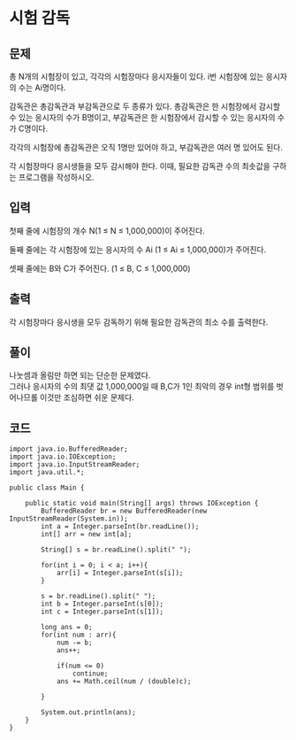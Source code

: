 # 시험 감독
 
## 문제
총 N개의 시험장이 있고, 각각의 시험장마다 응시자들이 있다. i번 시험장에 있는 응시자의 수는 Ai명이다.

감독관은 총감독관과 부감독관으로 두 종류가 있다. 총감독관은 한 시험장에서 감시할 수 있는 응시자의 수가 B명이고, 부감독관은 한 시험장에서 감시할 수 있는 응시자의 수가 C명이다.

각각의 시험장에 총감독관은 오직 1명만 있어야 하고, 부감독관은 여러 명 있어도 된다.

각 시험장마다 응시생들을 모두 감시해야 한다. 이때, 필요한 감독관 수의 최솟값을 구하는 프로그램을 작성하시오.

## 입력
첫째 줄에 시험장의 개수 N(1 ≤ N ≤ 1,000,000)이 주어진다.

둘째 줄에는 각 시험장에 있는 응시자의 수 Ai (1 ≤ Ai ≤ 1,000,000)가 주어진다.

셋째 줄에는 B와 C가 주어진다. (1 ≤ B, C ≤ 1,000,000)

## 출력
각 시험장마다 응시생을 모두 감독하기 위해 필요한 감독관의 최소 수를 출력한다.

## 풀이
나눗셈과 올림만 하면 되는 단순한 문제였다.  
그러나 응시자의 수의 최댓 값 1,000,000일 때 B,C가 1인 최악의 경우 int형 범위를 벗어나므롤 이것만 조심하면 쉬운 문제다.

## 코드
```
import java.io.BufferedReader;
import java.io.IOException;
import java.io.InputStreamReader;
import java.util.*;

public class Main {

    public static void main(String[] args) throws IOException {
        BufferedReader br = new BufferedReader(new InputStreamReader(System.in));
        int a = Integer.parseInt(br.readLine());
        int[] arr = new int[a];

        String[] s = br.readLine().split(" ");

        for(int i = 0; i < a; i++){
            arr[i] = Integer.parseInt(s[i]);
        }

        s = br.readLine().split(" ");
        int b = Integer.parseInt(s[0]);
        int c = Integer.parseInt(s[1]);

        long ans = 0;
        for(int num : arr){
            num -= b;
            ans++;

            if(num <= 0)
                continue;
            ans += Math.ceil(num / (double)c);

        }

        System.out.println(ans);
    }
}

```
